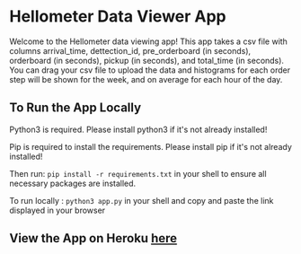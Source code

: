# Hellometer Data Viewer App
Welcome to the Hellometer data viewing app! This app takes a csv file with columns arrival_time, dettection_id, pre_orderboard (in seconds), orderboard (in seconds), pickup (in seconds), and total_time (in seconds). You can drag your csv file to upload the data and histograms for each order step will be shown for the week, and on average for each hour of the day.

## To Run the App Locally
Python3 is required. Please install python3 if it's not already installed!

Pip is required to install the requirements. Please install pip if it's not already installed!

Then run: `pip install -r requirements.txt` in your shell to ensure all necessary packages are installed.

To run locally : `python3 app.py` in your shell and copy and paste the link displayed in your browser


## View the App on Heroku [here](https://afternoon-chamber-81859.herokuapp.com/)
